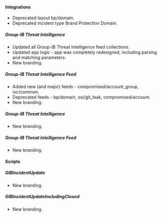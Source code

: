 
#### Integrations
- Deprecated layout bp/domain.
- Deprecated incident type Brand Protection Domain.

##### Group-IB Threat Intelligence

- Updated all Group-IB Threat Intelligence feed collections.
- Updated app logic - app was completely redesigned, including parsing and matching parameters.
- New branding.

##### Group-IB Threat Intelligence Feed

- Added new (and major) feeds - compromised/account_group, ioc/common.
- Deprecated feeds - bp/domain, osi/git_leak, compromised/account.
- New branding.

##### Group-IB Threat Intelligence

- New branding.

##### Group-IB Threat Intelligence Feed

- New branding.

#### Scripts

##### GIBIncidentUpdate

- New branding.

##### GIBIncidentUpdateIncludingClosed

- New branding.
